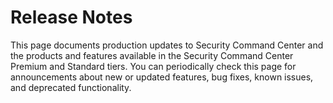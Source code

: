 #  Release Notes

This page documents production updates to Security Command Center and the
products and features available in the Security Command Center Premium and
Standard tiers. You can periodically check this page for announcements about
new or updated features, bug fixes, known issues, and deprecated
functionality.

